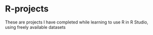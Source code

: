# R-projects

These are projects I have completed while learning to use R in R Studio, using freely available datasets
